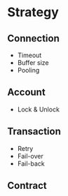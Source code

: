 # Strategy
## Connection
* Timeout
* Buffer size
* Pooling

## Account
* Lock & Unlock

## Transaction
* Retry
* Fail-over
* Fail-back

## Contract
